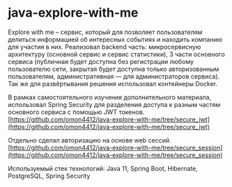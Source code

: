 # java-explore-with-me

Explore with me – сервис, который для позволяет пользователям делиться информацией об интересных событиях и находить компанию для участия в них. Реализовал backend часть: микросервисную архитектуру (основной сервис и сервис статистики), 3 части основного сервиса (публичная будет доступна без регистрации любому пользователю сети, закрытая будет доступна только авторизованным пользователям, административная — для администраторов сервиса). Так же для развёртывания решения использовал контейнеры Docker.

В рамках самостоятельного изучения дополнительного материала, использовал Spring Security для разделения доступа к разным частям основного сервиса с помощью JWT токенов.
[https://github.com/omon4412/java-explore-with-me/tree/secure_jwt](https://github.com/omon4412/java-explore-with-me/tree/secure_jwt)

Отдельно сделал авторизацию на основе web сессий. [https://github.com/omon4412/java-explore-with-me/tree/secure_session](https://github.com/omon4412/java-explore-with-me/tree/secure_session)

Используемый стек технологий: Java 11, Spring Boot, Hibernate, PostgreSQL, Spring Security
